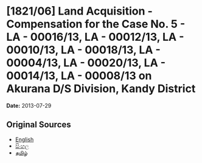 # [1821/06] Land Acquisition - Compensation for the Case No. 5 - LA - 00016/13, LA - 00012/13, LA - 00010/13, LA - 00018/13, LA - 00004/13, LA - 00020/13, LA - 00014/13, LA - 00008/13 on Akurana D/S Division, Kandy District

**Date:** 2013-07-29

## Original Sources

- [English](https://documents.gov.lk/view/extra-gazettes/2013/7/1821-06_E.pdf)
- [සිංහල](https://documents.gov.lk/view/extra-gazettes/2013/7/1821-06_S.pdf)
- [தமிழ்](https://documents.gov.lk/view/extra-gazettes/2013/7/1821-06_T.pdf)
